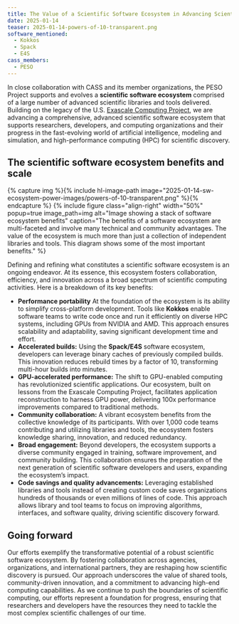 ```yaml
---
title: The Value of a Scientific Software Ecosystem in Advancing Scientific Discovery
date: 2025-01-14
teaser: 2025-01-14-powers-of-10-transparent.png
software_mentioned:
  - Kokkos
  - Spack
  - E4S
cass_members: 
  - PESO
---
```


 In close collaboration with CASS and its member organizations, the PESO Project supports and evolves a **scientific software ecosystem** comprised of a large number of advanced scientific libraries and tools delivered. Building on the legacy of the U.S. [Exascale Computing Project](https://www.exascaleproject.org/), we are advancing a comprehensive, advanced scientific software ecosystem that supports researchers, developers, and computing organizations and their progress in the fast-evolving world of artificial intelligence, modeling and simulation, and high-performance computing (HPC) for scientific discovery.

## The scientific software ecosystem benefits and scale

{% capture img %}{% include hl-image-path image="2025-01-14-sw-ecosystem-power-images/powers-of-10-transparent.png" %}{% endcapture %}
{% include figure class="align-right" width="50%" popup=true image_path=img alt="Image showing a stack of software ecosystem benefits" caption="The benefits of a software ecosystem are multi-faceted and involve many technical and community advantages.  The value of the ecosystem is much more than just a collection of independent libraries and tools.  This diagram shows some of the most important benefits." %}

Defining and refining what constitutes a scientific software ecosystem is an ongoing endeavor. At its essence, this ecosystem fosters collaboration, efficiency, and innovation across a broad spectrum of scientific computing activities. Here is a breakdown of its key benefits:

- **Performance portability** At the foundation of the ecosystem is its ability to simplify cross-platform development. Tools like **Kokkos** enable software teams to write code once and run it efficiently on diverse HPC systems, including GPUs from NVIDIA and AMD. This approach ensures scalability and adaptability, saving significant development time and effort.
- **Accelerated builds:** Using the **Spack/E4S** software ecosystem, developers can leverage binary caches of previously compiled builds. This innovation reduces rebuild times by a factor of 10, transforming multi-hour builds into minutes.
- **GPU-accelerated performance:** The shift to GPU-enabled computing has revolutionized scientific applications. Our ecosystem, built on lessons from the Exascale Computing Project, facilitates application reconstruction to harness GPU power, delivering 100x performance improvements compared to traditional methods.
- **Community collaboration:** A vibrant ecosystem benefits from the collective knowledge of its participants. With over 1,000 code teams contributing and utilizing libraries and tools, the ecosystem fosters knowledge sharing, innovation, and reduced redundancy.
- **Broad engagement:** Beyond developers, the ecosystem supports a diverse community engaged in training, software improvement, and community building. This collaboration ensures the preparation of the next generation of scientific software developers and users, expanding the ecosystem’s impact.
- **Code savings and quality advancements:** Leveraging established libraries and tools instead of creating custom code saves organizations hundreds of thousands or even millions of lines of code. This approach allows library and tool teams to focus on improving algorithms, interfaces, and software quality, driving scientific discovery forward.

## Going forward

Our efforts exemplify the transformative potential of a robust scientific software ecosystem. By fostering collaboration across agencies, organizations, and international partners, they are reshaping how scientific discovery is pursued. Our approach underscores the value of shared tools, community-driven innovation, and a commitment to advancing high-end computing capabilities.
As we continue to push the boundaries of scientific computing, our efforts represent a foundation for progress, ensuring that researchers and developers have the resources they need to tackle the most complex scientific challenges of our time.